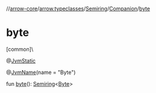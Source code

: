 //[arrow-core](../../../../index.md)/[arrow.typeclasses](../../index.md)/[Semiring](../index.md)/[Companion](index.md)/[byte](byte.md)

# byte

[common]\

@[JvmStatic](https://kotlinlang.org/api/latest/jvm/stdlib/kotlin.jvm/-jvm-static/index.html)

@[JvmName](https://kotlinlang.org/api/latest/jvm/stdlib/kotlin.jvm/-jvm-name/index.html)(name = "Byte")

fun [byte](byte.md)(): [Semiring](../index.md)&lt;[Byte](https://kotlinlang.org/api/latest/jvm/stdlib/kotlin/-byte/index.html)&gt;
